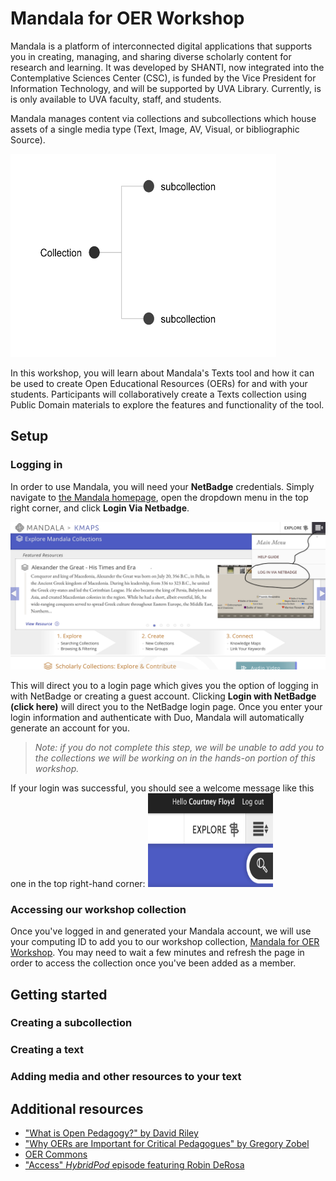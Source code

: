 # Mandala for OER Workshop

Mandala is a platform of interconnected digital applications that supports you in creating, managing, and sharing diverse scholarly content for research and learning. It was developed by SHANTI, now integrated into the Contemplative Sciences Center (CSC), is funded by the Vice President for Information Technology, and will be supported by UVA Library. Currently, is is only available to UVA faculty, staff, and students. 

Mandala manages content via collections and subcollections which house assets of a single media type (Text, Image, AV, Visual, or bibliographic Source). 

<img src="/images/Screen Shot 2020-01-23 at 1.08.12 PM.png" alt="Chart showing the hierarchical relationship of collections and subcollections" width="425" height="325" style="text-align:right">

In this workshop, you will learn about Mandala's Texts tool and how it can be used to create Open Educational Resources (OERs) for and with your students. Participants will collaboratively create a Texts collection using Public Domain materials to explore the features and functionality of the tool.

## Setup

### Logging in
In order to use Mandala, you will need your **NetBadge** credentials. Simply navigate to <a href="https://mandala.shanti.virginia.edu/">the Mandala homepage</a>, open the dropdown menu in the top right corner, and click **Login Via Netbadge**. 

<img src="images/Screen Shot 2020-01-23 at 1.20.56 PM.png" alt="screen shot of Mandala homepage, showing the menu">

This will direct you to a login page which gives you the option of logging in with NetBadge or creating a guest account. Clicking **Login with NetBadge (click here)** will direct you to the NetBadge login page. Once you enter your login information and authenticate with Duo, Mandala will automatically generate an account for you.

>*Note: if you do not complete this step, we will be unable to add you to the collections we will be working on in the hands-on portion of this workshop.*

If your login was successful, you should see a welcome message like this one in the top right-hand corner: 
<img src="/images/Screen Shot 2020-01-23 at 1.27.47 PM.png" alt="Mandala login welcome message" width="200" height="150">

### Accessing our workshop collection
Once you've logged in and generated your Mandala account, we will use your computing ID to add you to our workshop collection, <a href="https://texts.shanti.virginia.edu/collection/mandala-oer-workshop">Mandala for OER Workshop</a>. You may need to wait a few minutes and refresh the page in order to access the collection once you've been added as a member.

## Getting started

### Creating a subcollection
### Creating a text
### Adding media and other resources to your text

## Additional resources
<ul>
<li><a href="https://opencontent.org/blog/archives/2975">"What is Open Pedagogy?" by David Riley</a></li>
<li><a href="https://hybridpedagogy.org/why-open-educational-resources-oers-are-important-for-critical-pedagogues/"> "Why OERs are Important for Critical Pedagogues" by Gregory Zobel</a></li>
<li><a href="https://www.oercommons.org/oer">OER Commons</a></li>
<li><a href="https://hybridpedagogy.org/access/">"Access" <em>HybridPod</em> episode featuring Robin DeRosa</a></li>
  </ul>
